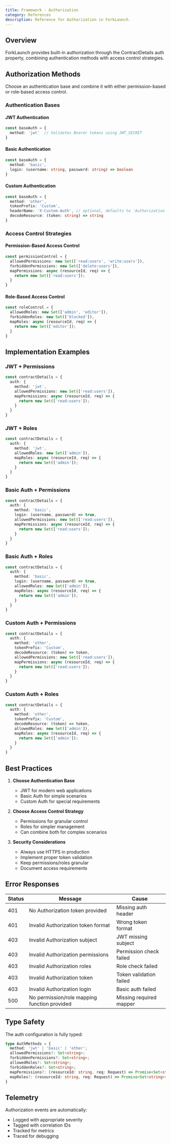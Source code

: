 ```yaml
---
title: Framework - Authorization
category: References
description: Reference for Authorization in ForkLaunch.
---
```


## Overview

ForkLaunch provides built-in authorization through the ContractDetails auth property, combining authentication methods with access control strategies.

## Authorization Methods

Choose an authentication base and combine it with either permission-based or role-based access control.

### Authentication Bases

#### JWT Authentication
```typescript
const baseAuth = {
  method: 'jwt'  // Validates Bearer tokens using JWT_SECRET
}
```

#### Basic Authentication
```typescript
const baseAuth = {
  method: 'basic',
  login: (username: string, password: string) => boolean
}
```

#### Custom Authentication
```typescript
const baseAuth = {
  method: 'other',
  tokenPrefix: 'Custom',
  headerName: 'X-Custom-Auth', // optional, defaults to 'Authorization'
  decodeResource: (token: string) => string
}
```

### Access Control Strategies

#### Permission-Based Access Control
```typescript
const permissionControl = {
  allowedPermissions: new Set(['read:users', 'write:users']),
  forbiddenPermissions: new Set(['delete:users']),
  mapPermissions: async (resourceId, req) => {
    return new Set(['read:users']);
  }
}
```

#### Role-Based Access Control
```typescript
const roleControl = {
  allowedRoles: new Set(['admin', 'editor']),
  forbiddenRoles: new Set(['blocked']),
  mapRoles: async (resourceId, req) => {
    return new Set(['editor']);
  }
}
```

## Implementation Examples

### JWT + Permissions
```typescript
const contractDetails = {
  auth: {
    method: 'jwt',
    allowedPermissions: new Set(['read:users']),
    mapPermissions: async (resourceId, req) => {
      return new Set(['read:users']);
    }
  }
}
```

### JWT + Roles
```typescript
const contractDetails = {
  auth: {
    method: 'jwt',
    allowedRoles: new Set(['admin']),
    mapRoles: async (resourceId, req) => {
      return new Set(['admin']);
    }
  }
}
```

### Basic Auth + Permissions
```typescript
const contractDetails = {
  auth: {
    method: 'basic',
    login: (username, password) => true,
    allowedPermissions: new Set(['read:users']),
    mapPermissions: async (resourceId, req) => {
      return new Set(['read:users']);
    }
  }
}
```

### Basic Auth + Roles
```typescript
const contractDetails = {
  auth: {
    method: 'basic',
    login: (username, password) => true,
    allowedRoles: new Set(['admin']),
    mapRoles: async (resourceId, req) => {
      return new Set(['admin']);
    }
  }
}
```

### Custom Auth + Permissions
```typescript
const contractDetails = {
  auth: {
    method: 'other',
    tokenPrefix: 'Custom',
    decodeResource: (token) => token,
    allowedPermissions: new Set(['read:users']),
    mapPermissions: async (resourceId, req) => {
      return new Set(['read:users']);
    }
  }
}
```

### Custom Auth + Roles
```typescript
const contractDetails = {
  auth: {
    method: 'other',
    tokenPrefix: 'Custom',
    decodeResource: (token) => token,
    allowedRoles: new Set(['admin']),
    mapRoles: async (resourceId, req) => {
      return new Set(['admin']);
    }
  }
}
```

## Best Practices

1. **Choose Authentication Base**
   - JWT for modern web applications
   - Basic Auth for simple scenarios
   - Custom Auth for special requirements

2. **Choose Access Control Strategy**
   - Permissions for granular control
   - Roles for simpler management
   - Can combine both for complex scenarios

3. **Security Considerations**
   - Always use HTTPS in production
   - Implement proper token validation
   - Keep permissions/roles granular
   - Document access requirements

## Error Responses

| Status | Message | Cause |
|--------|---------|-------|
| 401 | No Authorization token provided | Missing auth header |
| 401 | Invalid Authorization token format | Wrong token format |
| 403 | Invalid Authorization subject | JWT missing subject |
| 403 | Invalid Authorization permissions | Permission check failed |
| 403 | Invalid Authorization roles | Role check failed |
| 403 | Invalid Authorization token | Token validation failed |
| 403 | Invalid Authorization login | Basic auth failed |
| 500 | No permission/role mapping function provided | Missing required mapper |

## Type Safety

The auth configuration is fully typed:
```typescript
type AuthMethods = {
  method: 'jwt' | 'basic' | 'other';
  allowedPermissions?: Set<string>;
  forbiddenPermissions?: Set<string>;
  allowedRoles?: Set<string>;
  forbiddenRoles?: Set<string>;
  mapPermissions?: (resourceId: string, req: Request) => Promise<Set<string>>;
  mapRoles?: (resourceId: string, req: Request) => Promise<Set<string>>;
}
```

## Telemetry

Authorization events are automatically:
- Logged with appropriate severity
- Tagged with correlation IDs
- Tracked for metrics
- Traced for debugging

